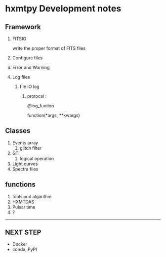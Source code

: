 # hxmtpy Development notes

## Framework

1. FITSIO

   write the proper format of FITS files

2. Configure files

3. Error and Warning

4. Log files

   1. file IO log

      1. protocal :

         @log_funtion

         function(*args, **kwargs)

## Classes

1. Events array
   1. glitch filter 
2. GTI 
   1. logical operation
3. Light curves
4. Spectra files

## functions

1. tools and algarithm
2. HXMTDAS
3. Pulsar time
4. ?

---------

## NEXT STEP

- Docker
- conda, PyPI





